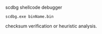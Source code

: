 

scdbg shellcode debugger
```
scdbg.exe binName.bin
```


checksum verification or heuristic analysis.




